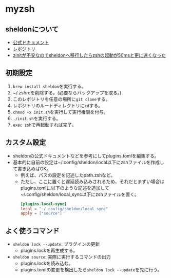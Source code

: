 # myzsh


## sheldonについて

- [公式ドキュメント](https://sheldon.cli.rs/Introduction.html)
- [レポジトリ](https://github.com/rossmacarthur/sheldon)
- [zinitが不安なのでsheldonへ移行したらzshの起動が50msと更に速くなった](https://ktrysmt.github.io/blog/migrate-zinit-to-sheldon/)

## 初期設定

1. `brew install sheldon`を実行する。
2. ~/.zshrcを削除する。(必要ならバックアップを取る。)
3. このレポジトリを任意の場所に`git clone`する。
4. レポジトリのルートディレクトリに`cd`する。
5. `chmod +x init.sh`を実行して実行権限を付与。
6. `./init.sh`を実行する。
7. `exec zsh`で再起動すれば完了。

## カスタム設定

- sheldonの公式ドキュメントなどを参考にしてplugins.tomlを編集する。
- 基本的に自前の設定は~/.config/sheldon/local以下にzshファイルを作成して書き込めばOK。
  - 例えば、パスの設定を記述したpath.zshなど。
  - ただし、ここに置くと遅延読み込みされるため、それだとまずい場合はplugins.tomlに以下のような記述を追加して~/.config/sheldon/local_sync以下にzshファイルを置く。
    ```toml
    [plugins.local-sync]
    local = "~/.config/sheldon/local_sync"
    apply = ["source"]
    ```

## よく使うコマンド

- `sheldon lock --update`: プラグインの更新
  - plugins.lockを再生成する。
- `sheldon source`: 実際に実行するコマンドの出力
  - plugins.lockを読み込む。
  - plugins.tomlの変更を検出したら`sheldon lock --update`を先に行う。
